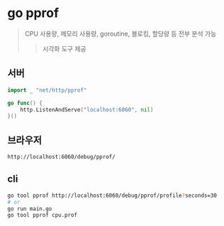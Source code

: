 # go pprof

> CPU 사용량, 메모리 사용량, goroutine, 블로킹, 할당량 등 전부 분석 가능
>
> > 시각화 도구 제공

## 서버

```go
import _ "net/http/pprof"

go func() {
	http.ListenAndServe("localhost:6060", nil)
}()
```

## 브라우저

```txt
http://localhost:6060/debug/pprof/
```

## cli

```sh
go tool pprof http://localhost:6060/debug/pprof/profile?seconds=30
# or
go run main.go
go tool pprof cpu.prof
```
